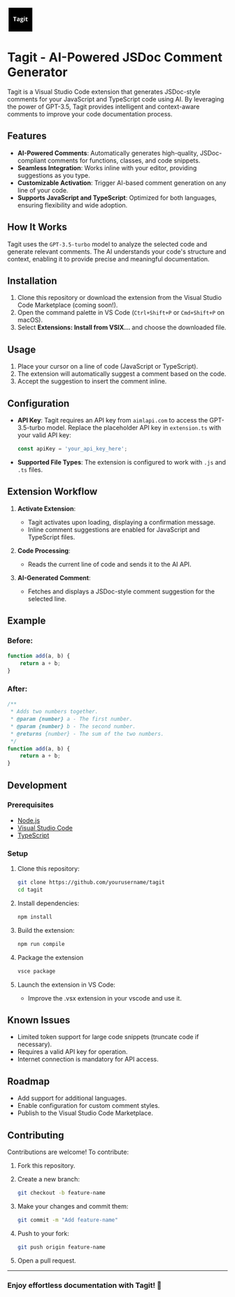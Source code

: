 <div style="display: flex; align-items: center; gap: 6px">
    <img src="/images/tagit.png" width="60px" />
</div>

# Tagit - AI-Powered JSDoc Comment Generator

Tagit is a Visual Studio Code extension that generates JSDoc-style comments for your JavaScript and TypeScript code using AI. By leveraging the power of GPT-3.5, Tagit provides intelligent and context-aware comments to improve your code documentation process.

## Features

- **AI-Powered Comments**: Automatically generates high-quality, JSDoc-compliant comments for functions, classes, and code snippets.
- **Seamless Integration**: Works inline with your editor, providing suggestions as you type.
- **Customizable Activation**: Trigger AI-based comment generation on any line of your code.
- **Supports JavaScript and TypeScript**: Optimized for both languages, ensuring flexibility and wide adoption.

## How It Works

Tagit uses the `GPT-3.5-turbo` model to analyze the selected code and generate relevant comments. The AI understands your code's structure and context, enabling it to provide precise and meaningful documentation.

## Installation

1. Clone this repository or download the extension from the Visual Studio Code Marketplace (coming soon!).
2. Open the command palette in VS Code (`Ctrl+Shift+P` or `Cmd+Shift+P` on macOS).
3. Select **Extensions: Install from VSIX...** and choose the downloaded file.

## Usage

1. Place your cursor on a line of code (JavaScript or TypeScript).
2. The extension will automatically suggest a comment based on the code.
3. Accept the suggestion to insert the comment inline.

## Configuration

- **API Key**: Tagit requires an API key from `aimlapi.com` to access the GPT-3.5-turbo model. Replace the placeholder API key in `extension.ts` with your valid API key:

  ```typescript
  const apiKey = 'your_api_key_here';
  ```

- **Supported File Types**: The extension is configured to work with `.js` and `.ts` files.

## Extension Workflow

1. **Activate Extension**:
   - Tagit activates upon loading, displaying a confirmation message.
   - Inline comment suggestions are enabled for JavaScript and TypeScript files.

2. **Code Processing**:
   - Reads the current line of code and sends it to the AI API.

3. **AI-Generated Comment**:
   - Fetches and displays a JSDoc-style comment suggestion for the selected line.

## Example

### Before:

```javascript
function add(a, b) {
    return a + b;
}
```

### After:

```javascript
/**
 * Adds two numbers together.
 * @param {number} a - The first number.
 * @param {number} b - The second number.
 * @returns {number} - The sum of the two numbers.
 */
function add(a, b) {
    return a + b;
}
```

## Development

### Prerequisites

- [Node.js](https://nodejs.org/)
- [Visual Studio Code](https://code.visualstudio.com/)
- [TypeScript](https://www.typescriptlang.org/)

### Setup

1. Clone this repository:

   ```bash
   git clone https://github.com/yourusername/tagit
   cd tagit
   ```

2. Install dependencies:

   ```bash
   npm install
   ```

3. Build the extension:

   ```bash
   npm run compile
   ```

4. Package the extension

   ```bash
   vsce package
   ```

5. Launch the extension in VS Code:

   - Improve the .vsx extension in your vscode and use it.

## Known Issues

- Limited token support for large code snippets (truncate code if necessary).
- Requires a valid API key for operation.
- Internet connection is mandatory for API access.

## Roadmap

- Add support for additional languages.
- Enable configuration for custom comment styles.
- Publish to the Visual Studio Code Marketplace.

## Contributing

Contributions are welcome! To contribute:

1. Fork this repository.
2. Create a new branch:

   ```bash
   git checkout -b feature-name
   ```

3. Make your changes and commit them:

   ```bash
   git commit -m "Add feature-name"
   ```

4. Push to your fork:

   ```bash
   git push origin feature-name
   ```

5. Open a pull request.

---

### Enjoy effortless documentation with Tagit! 🚀
